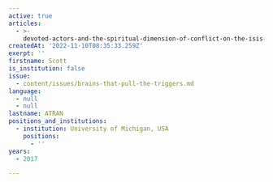 ```yaml
---
active: true
articles:
  - >-
    devoted-actors-and-the-spiritual-dimension-of-conflict-on-the-isis-frontline-and-elsewhere
createdAt: '2022-11-10T08:35:33.259Z'
exerpt: ''
firstname: Scott
is_institution: false
issue:
  - content/issues/brains-that-pull-the-triggers.md
language:
  - null
  - null
lastname: ATRAN
positions_and_institutions:
  - institution: University of Michigan, USA
    positions:
      - ''
years:
  - 2017

---
```

